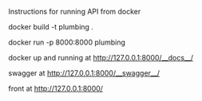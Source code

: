Instructions for running API from docker 

docker build -t plumbing .

docker run -p 8000:8000 plumbing

docker up and running at http://127.0.0.1:8000/__docs__/

swagger at http://127.0.0.1:8000/__swagger__/

front at http://127.0.0.1:8000/